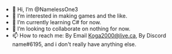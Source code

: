 - 👋 Hi, I’m @NamelessOne3
- 👀 I’m interested in making games and the like. 
- 🌱 I’m currently learning C# for now.
- 💞️ I’m looking to collaborate on nothing for now. 
- 📫 How to reach me: By Email Koga2000@live.ca, By Discord name#6195, and i don't really have anything else.

<!---
NamelessOne3/NamelessOne3 is a ✨ special ✨ repository because its `README.md` (this file) appears on your GitHub profile.
You can click the Preview link to take a look at your changes.
--->
